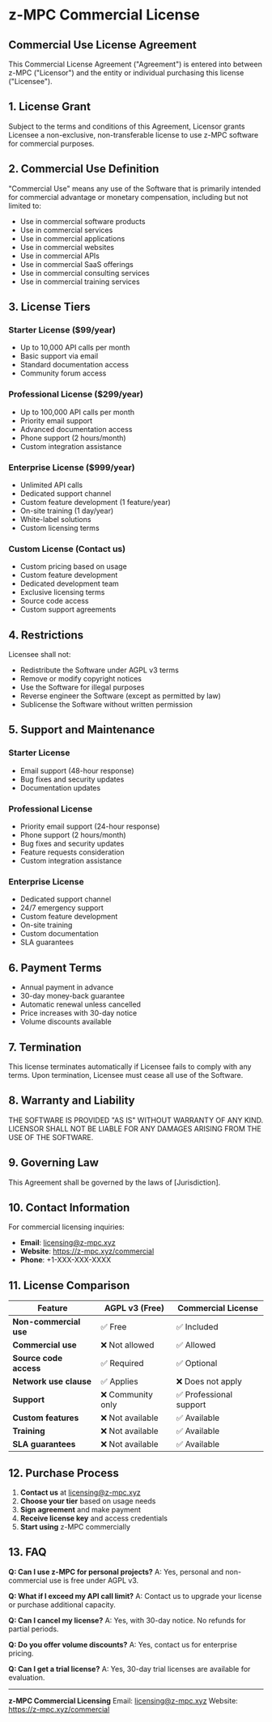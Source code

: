 # z-MPC Commercial License

## Commercial Use License Agreement

This Commercial License Agreement ("Agreement") is entered into between z-MPC ("Licensor") and the entity or individual purchasing this license ("Licensee").

## 1. License Grant

Subject to the terms and conditions of this Agreement, Licensor grants Licensee a non-exclusive, non-transferable license to use z-MPC software for commercial purposes.

## 2. Commercial Use Definition

"Commercial Use" means any use of the Software that is primarily intended for commercial advantage or monetary compensation, including but not limited to:

- Use in commercial software products
- Use in commercial services
- Use in commercial applications
- Use in commercial websites
- Use in commercial APIs
- Use in commercial SaaS offerings
- Use in commercial consulting services
- Use in commercial training services

## 3. License Tiers

### Starter License ($99/year)
- Up to 10,000 API calls per month
- Basic support via email
- Standard documentation access
- Community forum access

### Professional License ($299/year)
- Up to 100,000 API calls per month
- Priority email support
- Advanced documentation access
- Phone support (2 hours/month)
- Custom integration assistance

### Enterprise License ($999/year)
- Unlimited API calls
- Dedicated support channel
- Custom feature development (1 feature/year)
- On-site training (1 day/year)
- White-label solutions
- Custom licensing terms

### Custom License (Contact us)
- Custom pricing based on usage
- Custom feature development
- Dedicated development team
- Exclusive licensing terms
- Source code access
- Custom support agreements

## 4. Restrictions

Licensee shall not:
- Redistribute the Software under AGPL v3 terms
- Remove or modify copyright notices
- Use the Software for illegal purposes
- Reverse engineer the Software (except as permitted by law)
- Sublicense the Software without written permission

## 5. Support and Maintenance

### Starter License
- Email support (48-hour response)
- Bug fixes and security updates
- Documentation updates

### Professional License
- Priority email support (24-hour response)
- Phone support (2 hours/month)
- Bug fixes and security updates
- Feature requests consideration
- Custom integration assistance

### Enterprise License
- Dedicated support channel
- 24/7 emergency support
- Custom feature development
- On-site training
- Custom documentation
- SLA guarantees

## 6. Payment Terms

- Annual payment in advance
- 30-day money-back guarantee
- Automatic renewal unless cancelled
- Price increases with 30-day notice
- Volume discounts available

## 7. Termination

This license terminates automatically if Licensee fails to comply with any terms. Upon termination, Licensee must cease all use of the Software.

## 8. Warranty and Liability

THE SOFTWARE IS PROVIDED "AS IS" WITHOUT WARRANTY OF ANY KIND. LICENSOR SHALL NOT BE LIABLE FOR ANY DAMAGES ARISING FROM THE USE OF THE SOFTWARE.

## 9. Governing Law

This Agreement shall be governed by the laws of [Jurisdiction].

## 10. Contact Information

For commercial licensing inquiries:
- **Email**: licensing@z-mpc.xyz
- **Website**: https://z-mpc.xyz/commercial
- **Phone**: +1-XXX-XXX-XXXX

## 11. License Comparison

| Feature | AGPL v3 (Free) | Commercial License |
|---------|----------------|-------------------|
| **Non-commercial use** | ✅ Free | ✅ Included |
| **Commercial use** | ❌ Not allowed | ✅ Allowed |
| **Source code access** | ✅ Required | ✅ Optional |
| **Network use clause** | ✅ Applies | ❌ Does not apply |
| **Support** | ❌ Community only | ✅ Professional support |
| **Custom features** | ❌ Not available | ✅ Available |
| **Training** | ❌ Not available | ✅ Available |
| **SLA guarantees** | ❌ Not available | ✅ Available |

## 12. Purchase Process

1. **Contact us** at licensing@z-mpc.xyz
2. **Choose your tier** based on usage needs
3. **Sign agreement** and make payment
4. **Receive license key** and access credentials
5. **Start using** z-MPC commercially

## 13. FAQ

**Q: Can I use z-MPC for personal projects?**
A: Yes, personal and non-commercial use is free under AGPL v3.

**Q: What if I exceed my API call limit?**
A: Contact us to upgrade your license or purchase additional capacity.

**Q: Can I cancel my license?**
A: Yes, with 30-day notice. No refunds for partial periods.

**Q: Do you offer volume discounts?**
A: Yes, contact us for enterprise pricing.

**Q: Can I get a trial license?**
A: Yes, 30-day trial licenses are available for evaluation.

---

**z-MPC Commercial Licensing**
Email: licensing@z-mpc.xyz
Website: https://z-mpc.xyz/commercial 